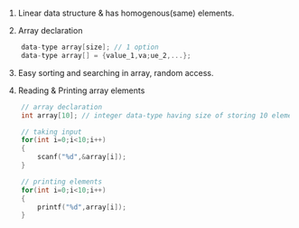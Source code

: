 1. Linear data structure & has homogenous(same) elements.

2. Array declaration
```c
    data-type array[size]; // 1 option
    data-type array[] = {value_1,va;ue_2,...};
```

3. Easy sorting and searching in array, random access.

4. Reading & Printing array elements
```c
    // array declaration
    int array[10]; // integer data-type having size of storing 10 elements. 

    // taking input 
    for(int i=0;i<10;i++)
    {
        scanf("%d",&array[i]);
    }

    // printing elements
    for(int i=0;i<10;i++)
    {
        printf("%d",array[i]);
    }
```
